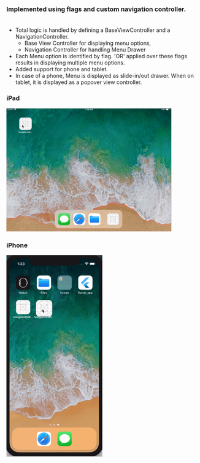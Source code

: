 ### Implemented using flags and custom navigation controller.<br><br>
* Total logic is handled by defining a BaseViewController and a NavigationController. 
  * Base View Controller for displaying menu options, 
  * Navigation Controller for handling Menu Drawer
* Each Menu option is identified by flag. 'OR' applied over these flags results in displaying multiple menu options. 
* Added support for phone and tablet.
* In case of a phone, Menu is displayed as slide-in/out drawer. When on tablet, it is displayed as a popover view controller.


### iPad
<img src="./Demo/iPad.gif" width="430">

### iPhone

<img src="./Demo/iPhone.gif" width="250">
